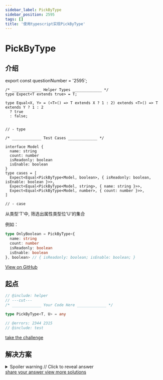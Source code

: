```yaml
---
sidebar_label: PickByType
sidebar_position: 2595
tags: []
title: '使用typescript实现PickByType'
---
```


# PickByType

## 介绍

export const questionNumber = '2595';

```twoslash include helper
/* _____________ Helper Types _____________ */
type Expect<T extends true> = T;

type Equal<X, Y> = (<T>() => T extends X ? 1 : 2) extends <T>() => T extends Y ? 1 : 2
  ? true
  : false;


// - type
```

```twoslash include test
/* _____________ Test Cases _____________ */

interface Model {
  name: string
  count: number
  isReadonly: boolean
  isEnable: boolean
}
type cases = [
  Expect<Equal<PickByType<Model, boolean>, { isReadonly: boolean, isEnable: boolean }>>,
  Expect<Equal<PickByType<Model, string>, { name: string }>>,
  Expect<Equal<PickByType<Model, number>, { count: number }>>,
]

// - case
```
从类型'T'中, 筛选出属性类型位'U'的集合

  例如：

  ```ts
type OnlyBoolean = PickByType<{
    name: string
    count: number
    isReadonly: boolean
    isEnable: boolean
  }, boolean> // { isReadonly: boolean; isEnable: boolean; }
  ```


<span className="badge-links">
  <a className="view" target="\_blank" href={`https://tsch.js.org/${questionNumber}`}>
    View on GitHub
  </a>
</span>

## 起点

```ts twoslash
// @include: helper
// ---cut---
/* _____________ Your Code Here _____________ */

type PickByType<T, U> = any

// @errors: 2344 2315
// @include: test
```

<span className="badge-links">
  <a
    className="challenge"
    target="\_blank"
    href={`https://tsch.js.org/${questionNumber}/play`}
  >
    take the challenge
  </a>
</span>

## 解决方案

<details>

<summary>Spoiler warning // Click to reveal answer</summary>

```ts twoslash
// @include: helper

// @include: test
// @errors: 2344 2589
/* _____________ Answer Here _____________ */
/// ---cut---

type PickByType<T, U> = {
  [K in keyof T as T[K] extends U ? K : never]: T[K]
}

```


</details>

<span className="badge-links">
  <a
    className="share"
    target="\_blank"
    href={`https://tsch.js.org/${questionNumber}/answer`}
  >
    share your answer
  </a>
  <a
    className="solution"
    target="\_blank"
    href={`https://tsch.js.org/${questionNumber}/solutions`}
  >
    view more solutions
  </a>
</span>

